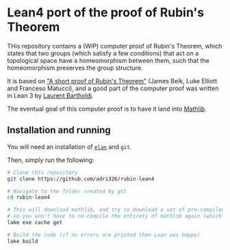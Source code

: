 # Lean4 port of the proof of Rubin's Theorem

THis repository contains a (WIP) computer proof of Rubin's Theorem,
which states that two groups (which satisfy a few conditions) that act on a topological space have a homeomorphism between them,
such that the homeomorphism preserves the group structure.

It is based on ["A short proof of Rubin's Theorem"](https://arxiv.org/abs/2203.05930) (James Belk, Luke Elliott and Franceso Matucci),
and a good part of the computer proof was written in Lean 3 by [Laurent Bartholdi](https://www.math.uni-sb.de/ag/bartholdi/).

The eventual goal of this computer proof is to have it land into [Mathlib](https://github.com/leanprover-community/mathlib4).

## Installation and running

You will need an installation of [`elan`](https://github.com/leanprover/elan) and `git`.

Then, simply run the following:

```sh
# Clone this repository
git clone https://github.com/adri326/rubin-lean4

# Navigate to the folder created by git
cd rubin-lean4

# This will download mathlib, and try to download a set of pre-compiled .olean files,
# so you won't have to re-compile the entirety of mathlib again (which takes a good hour or two)
lake exe cache get

# Build the code (if no errors are printed then Lean was happy)
lake build
```
